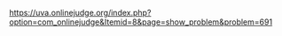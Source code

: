 https://uva.onlinejudge.org/index.php?option=com_onlinejudge&Itemid=8&page=show_problem&problem=691
